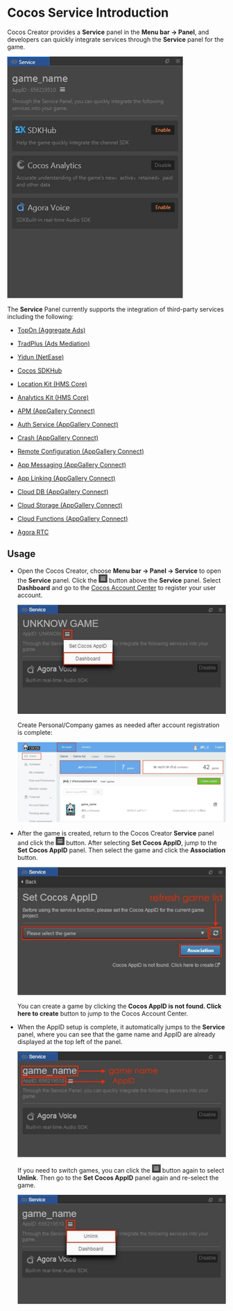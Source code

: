 # Cocos Service Introduction

Cocos Creator provides a **Service** panel in the **Menu bar -> Panel**, and developers can quickly integrate services through the **Service** panel for the game.

![](index/cocos_services.jpg)

The **Service** Panel currently supports the integration of third-party services including the following:

  - [TopOn (Aggregate Ads) ](toponad.md)

  - [TradPlus (Ads Mediation) ](tradplusad.md)

  - [Yidun (NetEase)](neteaseyidun.md)

  - [Cocos SDKHub](sdkhub.md)

  - [Location Kit (HMS Core)](hms-location.md)

  - [Analytics Kit (HMS Core)](hms-analytics.md)

  - [APM (AppGallery Connect)](agc-apm.md)

  - [Auth Service (AppGallery Connect)](agc-auth.md)

  - [Crash (AppGallery Connect)](agc-crash.md)
    
  - [Remote Configuration (AppGallery Connect)](agc-remote.md)

  - [App Messaging (AppGallery Connect)](agc-appmessaging.md)

  - [App Linking (AppGallery Connect)](agc-applinking.md)

  - [Cloud DB (AppGallery Connect)](agc-clouddb.md)
    
  - [Cloud Storage (AppGallery Connect)](agc-cloudstorage.md)
    
  - [Cloud Functions (AppGallery Connect)](agc-cloudfunc.md)

  - [Agora RTC](agora.md)

## Usage

- Open the Cocos Creator, choose **Menu bar -> Panel -> Service** to open the **Service** panel. Click the ![](index/setting.jpg) button above the **Service** panel. Select **Dashboard** and go to the [Cocos Account Center](https://auth.cocos.com/#/) to register your user account.

  ![](index/console.jpg)

  Create Personal/Company games as needed after account registration is complete:

  ![](index/game.jpg)

- After the game is created, return to the Cocos Creator **Service** panel and click the ![](index/setting.jpg) button. After selecting **Set Cocos AppID**, jump to the **Set Cocos AppID** panel. Then select the game and click the **Association** button.

  ![](index/appid.jpg)

  You can create a game by clicking the **Cocos AppID is not found. Click here to create** button to jump to the Cocos Account Center.

- When the AppID setup is complete, it automatically jumps to the **Service** panel, where you can see that the game name and AppID are already displayed at the top left of the panel.

  ![](index/service.jpg)

  If you need to switch games, you can click the ![](index/setting.jpg) button again to select **Unlink**. Then go to the **Set Cocos AppID** panel again and re-select the game.

  ![](index/switch_appid.jpg)

